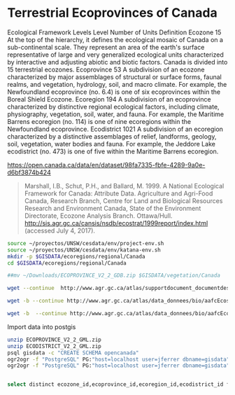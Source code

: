 # Terrestrial Ecoprovinces of Canada


Ecological Framework Levels
Level	Number of Units	Definition
Ecozone	15	At the top of the hierarchy, it defines the ecological mosaic of Canada on a sub-continental scale. They represent an area of the earth's surface representative of large and very generalized ecological units characterized by interactive and adjusting abiotic and biotic factors. Canada is divided into 15 terrestrial ecozones.
Ecoprovince	53	A subdivision of an ecozone characterized by major assemblages of structural or surface forms, faunal realms, and vegetation, hydrology, soil, and macro climate. For example, the Newfoundland ecoprovince (no. 6.4) is one of six ecoprovinces within the Boreal Shield Ecozone.
Ecoregion	194	A subdivision of an ecoprovince characterized by distinctive regional ecological factors, including climate, physiography, vegetation, soil, water, and fauna. For example, the Maritime Barrens ecoregion (no. 114) is one of nine ecoregions within the Newfoundland ecoprovince.
Ecodistrict	1021	A subdivision of an ecoregion characterized by a distinctive assemblages of relief, landforms, geology, soil, vegetation, water bodies and fauna. For example, the Jeddore Lake ecodistrict (no. 473) is one of five within the Maritime Barrens ecoregion.

https://open.canada.ca/data/en/dataset/98fa7335-fbfe-4289-9a0e-d6bf3874b424

> Marshall, I.B., Schut, P.H., and Ballard, M. 1999. A National Ecological Framework for Canada: Attribute Data. Agriculture and Agri-Food Canada, Research Branch, Centre for Land and Biological Resources Research and Environment Canada, State of the Environment Directorate, Ecozone Analysis Branch. Ottawa/Hull. http://sis.agr.gc.ca/cansis/nsdb/ecostrat/1999report/index.html (accessed July 4, 2017).

```sh
source ~/proyectos/UNSW/cesdata/env/project-env.sh
source ~/proyectos/UNSW/cesdata/env/katana-env.sh
mkdir -p $GISDATA/ecoregions/regional/Canada
cd $GISDATA/ecoregions/regional/Canada

##mv ~/Downloads/ECOPROVINCE_V2_2_GDB.zip $GISDATA/vegetation/Canada

wget --continue  http://www.agr.gc.ca/atlas/supportdocument_documentdesupport/aafcEcostratification/en/ISO_19131_National_Ecological_Framework_for_Canada_Data_Product_Specification.pdf

wget -b --continue http://www.agr.gc.ca/atlas/data_donnees/bio/aafcEcostratification/gml/ECOPROVINCE_V2_2_GML.zip

wget -b  --continue http://www.agr.gc.ca/atlas/data_donnees/bio/aafcEcostratification/gml/ECODISTRICT_V2_2_GML.zip

```

Import data into postgis

```sh
unzip ECOPROVINCE_V2_2_GML.zip
unzip ECODISTRICT_V2_2_GML.zip
psql gisdata -c "CREATE SCHEMA opencanada"
ogr2ogr -f "PostgreSQL" PG:"host=localhost user=jferrer dbname=gisdata" -lco SCHEMA=opencanada $GISDATA/vegetation/Canada/BIO_CA_TER_ECOPROVINCE_V2_2/BIO_CA_TER_ECOPROVINCE_V2_2.gml
ogr2ogr -f "PostgreSQL" PG:"host=localhost user=jferrer dbname=gisdata" -lco SCHEMA=opencanada $GISDATA/vegetation/Canada/BIO_CA_TER_ECODISTRICT_V2_2/BIO_CA_TER_ECODISTRICT_V2_2.gml


select distinct ecozone_id,ecoprovince_id,ecoregion_id,ecodistrict_id from opencanada.bio_ca_ter_ecodistrict_v2_2 order by ecozone_id,ecoprovince_id,ecoregion_id,ecodistrict_id;

```
